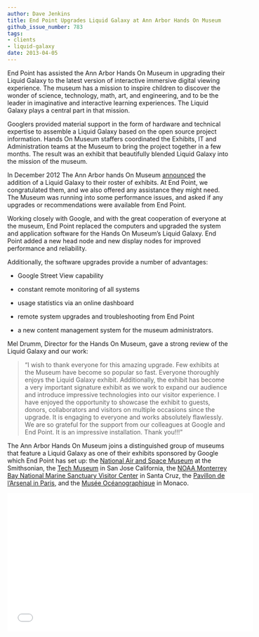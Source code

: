 ```yaml
---
author: Dave Jenkins
title: End Point Upgrades Liquid Galaxy at Ann Arbor Hands On Museum
github_issue_number: 783
tags:
- clients
- liquid-galaxy
date: 2013-04-05
---
```


End Point has assisted the Ann Arbor Hands On Museum in upgrading their Liquid Galaxy to the latest version of interactive immersive digital viewing experience. The museum has a mission to inspire children to discover the wonder of science, technology, math, art, and engineering, and to be the leader in imaginative and interactive learning experiences. The Liquid Galaxy plays a central part in that mission.

Googlers provided material support in the form of hardware and technical expertise to assemble a Liquid Galaxy based on the open source project information. Hands On Museum staffers coordinated the Exhibits, IT and Administration teams at the Museum to bring the project together in a few months. The result was an exhibit that beautifully blended Liquid Galaxy into the mission of the museum.

In December 2012 The Ann Arbor hands On Museum [announced](https://www.aahom.org/about-us/press/news/ann-arbor-hands-museum-unveils-google-liquid-galaxy-exhibit) the addition of a Liquid Galaxy to their roster of exhibits. At End Point, we congratulated them, and we also offered any assistance they might need. The Museum was running into some performance issues, and asked if any upgrades or recommendations were available from End Point.

Working closely with Google, and with the great cooperation of everyone at the museum, End Point replaced the computers and upgraded the system and application software for the Hands On Museum’s Liquid Galaxy. End Point added a new head node and new display nodes for improved performance and reliability.

Additionally, the software upgrades provide a number of advantages:

- Google Street View capability

- constant remote monitoring of all systems

- usage statistics via an online dashboard

- remote system upgrades and troubleshooting from End Point

- a new content management system for the museum administrators.

Mel Drumm, Director for the Hands On Museum, gave a strong review of the Liquid Galaxy and our work:

> “I wish to thank everyone for this amazing upgrade. Few exhibits at the Museum have become so popular so fast. Everyone thoroughly enjoys the Liquid Galaxy exhibit. Additionally, the exhibit has become a very important signature exhibit as we work to expand our audience and introduce impressive technologies into our visitor experience.  I have enjoyed the opportunity to showcase the exhibit to guests, donors, collaborators and visitors on multiple occasions since the upgrade. It is engaging to everyone and works absolutely flawlessly. We are so grateful for the support from our colleagues at Google and End Point. It is an impressive installation. Thank you!!!”

The Ann Arbor Hands On Museum joins a distinguished group of museums that feature a Liquid Galaxy as one of their exhibits sponsored by Google which End Point has set up: the [National Air and Space Museum](https://web.archive.org/web/20130423052740/http://airandspace.si.edu/imageDetail.cfm?imageID=3486) at the Smithsonian, the [Tech Museum](https://web.archive.org/web/20140703192654/http://www.thetech.org/plan-your-visit/galleries/you-are-everywhere) in San Jose California, the [NOAA Monterrey Bay National Marine Sanctuary Visitor Center](https://montereybay.noaa.gov) in Santa Cruz, the [Pavillon de l’Arsenal in Paris](https://www.youtube.com/watch?&v=BP6ZYBTjoXE), and the [Musée Océanographique](https://www.oceano.mc/fr/animations/le-liquid-galaxy-de-google/explorez-la-planete-bleue-avec-liquid-galaxy) in Monaco.

<object height="315" width="560"><param name="movie" value="//www.youtube.com/v/Vhd0nC5pjec?hl=en_US&version=3"/><param name="allowFullScreen" value="true"/><param name="allowscriptaccess" value="always"/><embed allowfullscreen="true" allowscriptaccess="always" height="315" src="//www.youtube.com/v/Vhd0nC5pjec?hl=en_US&version=3" type="application/x-shockwave-flash" width="560"/></object>
